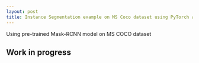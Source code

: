 ```yaml
---
layout: post
title: Instance Segmentation example on MS Coco dataset using PyTorch and Torchvision
---
```


Using pre-trained Mask-RCNN model on MS COCO dataset





## Work in progress
